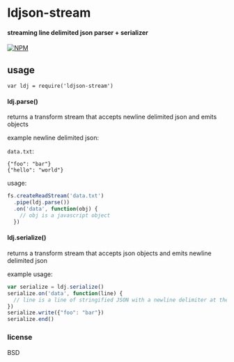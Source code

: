 # ldjson-stream

#### streaming line delimited json parser + serializer

[![NPM](https://nodei.co/npm/ldjson-stream.png)](https://nodei.co/npm/ldjson-stream/)

## usage

```
var ldj = require('ldjson-stream')
```

#### ldj.parse()

returns a transform stream that accepts newline delimited json and emits objects

example newline delimited json:

`data.txt`:

```
{"foo": "bar"}
{"hello": "world"}
```

usage:

```js
fs.createReadStream('data.txt')
  .pipe(ldj.parse())
  .on('data', function(obj) {
    // obj is a javascript object
  })
```

#### ldj.serialize()

returns a transform stream that accepts json objects and emits newline delimited json

example usage:

```js
var serialize = ldj.serialize()
serialize.on('data', function(line) {
  // line is a line of stringified JSON with a newline delimiter at the end
})
serialize.write({"foo": "bar"})
serialize.end()
```

### license

BSD
